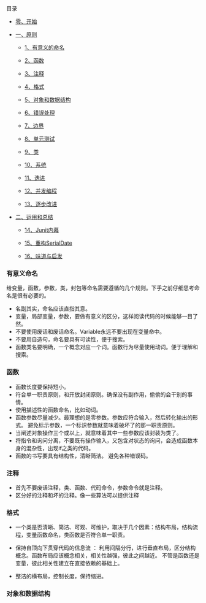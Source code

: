 目录

* [零、开始](#0)

* [一、原则](#1)
  * [1、有意义的命名](#01)
 
  * [2、函数](#02)
  
  * [3、注释](#03)
  
  * [4、格式](#04)

  * [5、对象和数据结构](#05)

  * [6、错误处理](#06)

  * [7、边界](#07)

  * [8、单元测试](#08)

  * [9、类](#09)

  * [10、系统](#10)

  * [11、迭进](#11)

  * [12、并发编程](#12)

  * [13、逐步改进](#13)
  
* [二、运用和总结](#2)
  
  * [14、Junit内幕](#14)
  
  * [15、重构SerialDate](#15)
  
  * [16、味道与启发](#16)

<h3 id = "01"> 有意义命名 </h3>
给变量，函数，参数，类，封包等命名需要遵循的几个规则。下手之前仔细思考命名是很有必要的。

* 名副其实，命名应该直指其意。
* 变量，局部变量，参数，要做有意义的区分，这样阅读代码的时候能够一目了然。
* 不要使用废话和废话命名。Variable永远不要出现在变量命中。
* 不要用自造句，命名要具有可读性，便于搜索。
* 函数类名要明确，一个概念对应一个词。函数行为尽量使用动词。便于理解和搜索。
  
<h3 id="02">函数</h3>

* 函数长度要保持短小。
* 符合单一职责原则，和开放封闭原则。确保没有副作用，偷偷的会干别的事情。
* 使用描述性的函数命名，比如动词。
* 函数参数尽量减少。最理想的是零参数。参数应符合输入，然后转化输出的形式。 避免标示参数，一个标识参数就意味着破坏了的那一职责原则。
* 当阐述对象操作三个或以上，就意味着其中一些参数应该封装为类了。
* 将指令和询问分离，不要既有操作输入，又包含对状态的询问，会造成函数本身的混杂性，出现if之类的代码。
* 函数的书写要具有结构性，清晰简洁。 避免各种错误码。
  
<h3 id = “03”> 注释 </h3>

* 首先不要废话注释，类、函数、代码命令，参数命令就是注释。
* 区分好的注释和坏的注释。像一些算法可以提供注释

<h3 id="04"> 格式 </h3>

* 一个类是否清晰、简洁、可观、可维护，取决于几个因素：结构布局，结构流程，变量函数命名，类函数是否符合单一职责。
  
* 保持自顶向下贯穿代码的信息流 ： 利用间隔分行，进行垂直布局，区分结构概念。函数布局应该概念相关，相关性越强，彼此之间越近。 不管是函数还是变量，彼此相关性建立在直接依赖的基础上。
  
* 整洁的横布局，控制长度，保持缩进。
  
<h3 id = "05"> 对象和数据结构 </h3>
